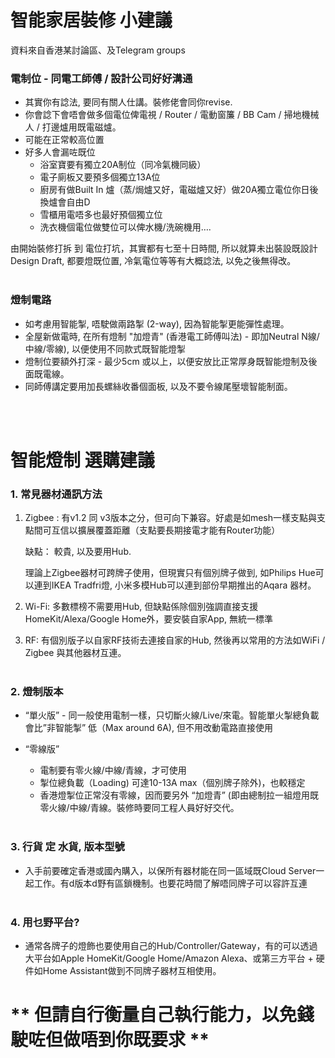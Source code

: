# 智能家居裝修 小建議
資料來自香港某討論區、及Telegram groups
<br />


### 電制位 - 同電工師傅 / 設計公司好好溝通
- 其實你有諗法, 要同有關人仕講。裝修佬會同你revise. 
- 你會諗下會唔會做多個電位俾電視 / Router / 電動窗簾 / BB Cam / 掃地機械人 / 打邊爐用既電磁爐。
- 可能在正常較高位置 
- 好多人會漏咗既位
	- 浴室寶要有獨立20A制位（同冷氣機同級）
	- 電子廁板又要預多個獨立13A位
	- 廚房有做Built In 爐（蒸/焗爐又好，電磁爐又好）做20A獨立電位你日後換爐會自由D
	- 雪櫃用電唔多也最好預個獨立位
	- 洗衣機個電位做雙位可以俾水機/洗碗機用…. 

由開始裝修打拆 到 電位打坑，其實都有七至十日時間, 所以就算未出裝設既設計 Design Draft, 都要燈既位置, 冷氣電位等等有大概諗法, 以免之後無得改。
<br /><br />

### 燈制電路 
- 如考慮用智能掣, 唔駛做兩路掣 (2-way), 因為智能掣更能彈性處理。
- 全屋新做電時, 在所有燈制 "加燈青" (香港電工師傅叫法) - 即加Neutral N線/中線/零線), 以便使用不同款式既智能燈掣
- 燈制位要額外打深 - 最少5cm 或以上，以便安放比正常厚身既智能燈制及後面既電線。
- 同師傅講定要用加長螺絲收番個面板, 以及不要令線尾壓壞智能制面。

<br /><br />
# 智能燈制 選購建議

### 1. 常見器材通訊方法
1. Zigbee :  有v1.2  同 v3版本之分，但可向下兼容。好處是如mesh一樣支點與支點間可互信以擴展覆蓋距離（支點要長期接電才能有Router功能）

	缺點： 較貴, 以及要用Hub. 

	理論上Zigbee器材可跨牌子使用，但現實只有個別牌子做到, 如Philips Hue可以連到IKEA Tradfri燈, 小米多模Hub可以連到部份早期推出的Aqara 器材。

1. Wi-Fi: 多數標榜不需要用Hub, 但缺點係除個別強調直接支援HomeKit/Alexa/Google Home外，要安裝自家App, 無統一標準

1. RF: 有個別版子以自家RF技術去連接自家的Hub, 然後再以常用的方法如WiFi / Zigbee 與其他器材互連。
<br /><br />

### 2. 燈制版本
- “單火版” - 同一般使用電制一樣，只切斷火線/Live/來電。智能單火掣總負載會比”非智能掣” 低（Max around 6A), 但不用改動電路直接使用

-  “零線版”
	- 電制要有零火線/中線/青線，才可使用
	- 掣位總負載（Loading) 可達10-13A max（個別牌子除外)，也較穩定
	- 香港燈掣位正常沒有零線，因而要另外 “加燈青” (即由總制拉一組燈用既零火線/中線/青線。裝修時要同工程人員好好交代。
<br /><br />

### 3. 行貨 定 水貨, 版本型號
- 入手前要確定香港或國內購入，以保所有器材能在同一區域既Cloud Server一起工作。有d版本d野有區鎖機制。也要花時間了解唔同牌子可以容許互連
<br /><br />

### 4. 用乜野平台?
- 通常各牌子的燈飾也要使用自己的Hub/Controller/Gateway，有的可以透過大平台如Apple HomeKit/Google Home/Amazon Alexa、或第三方平台 + 硬件如Home Assistant做到不同牌子器材互相使用。 

# ** 但請自行衡量自己執行能力，以免錢駛咗但做唔到你既要求 **
